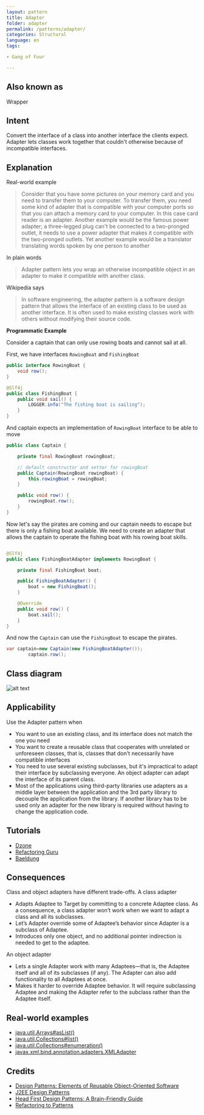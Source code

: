 ```yaml
---
layout: pattern
title: Adapter
folder: adapter
permalink: /patterns/adapter/
categories: Structural
language: en
tags:

- Gang of Four

---
```


## Also known as

Wrapper

## Intent

Convert the interface of a class into another interface the clients expect. Adapter lets classes work together that
couldn't otherwise because of incompatible interfaces.

## Explanation

Real-world example

> Consider that you have some pictures on your memory card and you need to transfer them to your computer. To transfer
> them, you need some kind of adapter that is compatible with your computer ports so that you can attach a memory card to
> your computer. In this case card reader is an adapter.
> Another example would be the famous power adapter; a three-legged plug can't be connected to a two-pronged outlet, it
> needs to use a power adapter that makes it compatible with the two-pronged outlets.
> Yet another example would be a translator translating words spoken by one person to another

In plain words

> Adapter pattern lets you wrap an otherwise incompatible object in an adapter to make it compatible with another class.

Wikipedia says

> In software engineering, the adapter pattern is a software design pattern that allows the interface of an existing
> class to be used as another interface. It is often used to make existing classes work with others without modifying
> their source code.

**Programmatic Example**

Consider a captain that can only use rowing boats and cannot sail at all.

First, we have interfaces `RowingBoat` and `FishingBoat`

```java
public interface RowingBoat {
	void row();
}

@Slf4j
public class FishingBoat {
	public void sail() {
		LOGGER.info("The fishing boat is sailing");
	}
}
```

And captain expects an implementation of `RowingBoat` interface to be able to move

```java
public class Captain {

	private final RowingBoat rowingBoat;

	// default constructor and setter for rowingBoat
	public Captain(RowingBoat rowingBoat) {
		this.rowingBoat = rowingBoat;
	}

	public void row() {
		rowingBoat.row();
	}
}
```

Now let's say the pirates are coming and our captain needs to escape but there is only a fishing boat available. We need
to create an adapter that allows the captain to operate the fishing boat with his rowing boat skills.

```java

@Slf4j
public class FishingBoatAdapter implements RowingBoat {

	private final FishingBoat boat;

	public FishingBoatAdapter() {
		boat = new FishingBoat();
	}

	@Override
	public void row() {
		boat.sail();
	}
}
```

And now the `Captain` can use the `FishingBoat` to escape the pirates.

```java
var captain=new Captain(new FishingBoatAdapter());
		captain.row();
```

## Class diagram

![alt text](./etc/adapter.urm.png "Adapter class diagram")

## Applicability

Use the Adapter pattern when

* You want to use an existing class, and its interface does not match the one you need
* You want to create a reusable class that cooperates with unrelated or unforeseen classes, that is, classes that don't
  necessarily have compatible interfaces
* You need to use several existing subclasses, but it's impractical to adapt their interface by subclassing everyone. An
  object adapter can adapt the interface of its parent class.
* Most of the applications using third-party libraries use adapters as a middle layer between the application and the
  3rd party library to decouple the application from the library. If another library has to be used only an adapter for
  the new library is required without having to change the application code.

## Tutorials

* [Dzone](https://dzone.com/articles/adapter-design-pattern-in-java)
* [Refactoring Guru](https://refactoring.guru/design-patterns/adapter/java/example)
* [Baeldung](https://www.baeldung.com/java-adapter-pattern)

## Consequences

Class and object adapters have different trade-offs. A class adapter

* Adapts Adaptee to Target by committing to a concrete Adaptee class. As a consequence, a class adapter won’t work when
  we want to adapt a class and all its subclasses.
* Let’s Adapter override some of Adaptee’s behavior since Adapter is a subclass of Adaptee.
* Introduces only one object, and no additional pointer indirection is needed to get to the adaptee.

An object adapter

* Lets a single Adapter work with many Adaptees—that is, the Adaptee itself and all of its subclasses (if any). The
  Adapter can also add functionality to all Adaptees at once.
* Makes it harder to override Adaptee behavior. It will require subclassing Adaptee and making the Adapter refer to the
  subclass rather than the Adaptee itself.

## Real-world examples

* [java.util.Arrays#asList()](http://docs.oracle.com/javase/8/docs/api/java/util/Arrays.html#asList%28T...%29)
* [java.util.Collections#list()](https://docs.oracle.com/javase/8/docs/api/java/util/Collections.html#list-java.util.Enumeration-)
* [java.util.Collections#enumeration()](https://docs.oracle.com/javase/8/docs/api/java/util/Collections.html#enumeration-java.util.Collection-)
* [javax.xml.bind.annotation.adapters.XMLAdapter](http://docs.oracle.com/javase/8/docs/api/javax/xml/bind/annotation/adapters/XmlAdapter.html#marshal-BoundType-)

## Credits

* [Design Patterns: Elements of Reusable Object-Oriented Software](https://www.amazon.com/gp/product/0201633612/ref=as_li_tl?ie=UTF8&camp=1789&creative=9325&creativeASIN=0201633612&linkCode=as2&tag=javadesignpat-20&linkId=675d49790ce11db99d90bde47f1aeb59)
* [J2EE Design Patterns](https://www.amazon.com/gp/product/0596004273/ref=as_li_tl?ie=UTF8&camp=1789&creative=9325&creativeASIN=0596004273&linkCode=as2&tag=javadesignpat-20&linkId=48d37c67fb3d845b802fa9b619ad8f31)
* [Head First Design Patterns: A Brain-Friendly Guide](https://www.amazon.com/gp/product/0596007124/ref=as_li_tl?ie=UTF8&camp=1789&creative=9325&creativeASIN=0596007124&linkCode=as2&tag=javadesignpat-20&linkId=6b8b6eea86021af6c8e3cd3fc382cb5b)
* [Refactoring to Patterns](https://www.amazon.com/gp/product/0321213351/ref=as_li_tl?ie=UTF8&camp=1789&creative=9325&creativeASIN=0321213351&linkCode=as2&tag=javadesignpat-20&linkId=2a76fcb387234bc71b1c61150b3cc3a7)
